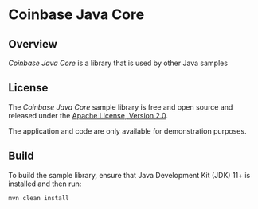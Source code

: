# Coinbase Java Core

## Overview

*Coinbase Java Core* is a library that is used by other Java samples

## License

The *Coinbase Java Core* sample library is free and open source and released under the [Apache License, Version 2.0](LICENSE).

The application and code are only available for demonstration purposes.

## Build

To build the sample library, ensure that Java Development Kit (JDK) 11+ is installed and then run:

```bash
mvn clean install
```
